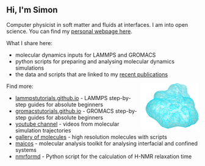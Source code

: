 ## Hi, I'm Simon

Computer physicist in soft matter and fluids at interfaces. I am into open science. You can find my [personal webpage here](https://simongravelle.github.io/).

What I share here:

- molecular dynamics inputs for LAMMPS and GROMACS
- python scripts for preparing and analysing molecular dynamics simulations
- the data and scripts that are linked to my [recent publications](https://github.com/simongravelle/publication-data)

<a href="https://github.com/simongravelle/gallery">
  <img src="https://raw.githubusercontent.com/simongravelle/gallery/main/docs/images/2023-09-17-luteolin/luteolin-dark.png" align="right" width="30%"/>
</a>

Find more:

- [lammpstutorials.github.io](https://lammpstutorials.github.io/) - LAMMPS step-by-step guides for absolute beginners
- [gromacstutorials.github.io](https://gromacstutorials.github.io/) - GROMACS step-by-step guides for absolute beginners
- [youtube channel](https://www.youtube.com/c/SimonGravelle) - videos from molecular simulation trajectories
- [gallery of molecules](https://github.com/simongravelle/gallery) - high resolution molecules with scripts
- [maicos](https://maicos-devel.gitlab.io/maicos/index.html) - molecular analysis toolkit for analysing interfacial and confined systems
- [nmrformd](https://nmrformd.readthedocs.io) - Python script for the calculation of H-NMR relaxation time 
